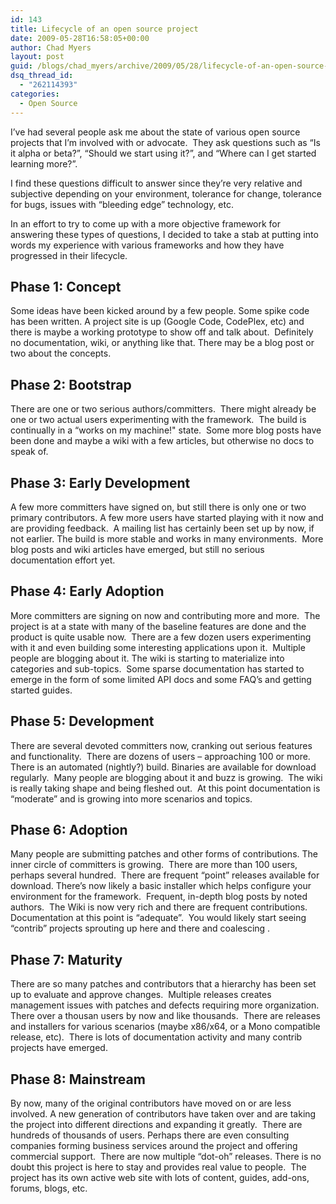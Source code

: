 ```yaml
---
id: 143
title: Lifecycle of an open source project
date: 2009-05-28T16:58:05+00:00
author: Chad Myers
layout: post
guid: /blogs/chad_myers/archive/2009/05/28/lifecycle-of-an-open-source-project.aspx
dsq_thread_id:
  - "262114393"
categories:
  - Open Source
---
```

I’ve had several people ask me about the state of various open source projects that I’m involved with or advocate.&#160; They ask questions such as “Is it alpha or beta?”, “Should we start using it?”, and “Where can I get started learning more?”.

I find these questions difficult to answer since they’re very relative and subjective depending on your environment, tolerance for change, tolerance for bugs, issues with “bleeding edge” technology, etc.&#160; 

In an effort to try to come up with a more objective framework for answering these types of questions, I decided to take a stab at putting into words my experience with various frameworks and how they have progressed in their lifecycle.

## Phase 1: Concept

Some ideas have been kicked around by a few people. Some spike code has been written. A project site is up (Google Code, CodePlex, etc) and there is maybe a working prototype to show off and talk about.&#160; Definitely no documentation, wiki, or anything like that. There may be a blog post or two about the concepts.

## Phase 2: Bootstrap

There are one or two serious authors/committers.&#160; There might already be one or two actual users experimenting with the framework.&#160; The build is continually in a “works on my machine!" state.&#160; Some more blog posts have been done and maybe a wiki with a few articles, but otherwise no docs to speak of.

## Phase 3: Early Development 

A few more committers have signed on, but still there is only one or two primary contributors. A few more users have started playing with it now and are providing feedback.&#160; A mailing list has certainly been set up by now, if not earlier. The build is more stable and works in many environments.&#160; More blog posts and wiki articles have emerged, but still no serious documentation effort yet.

## Phase 4: Early Adoption 

More committers are signing on now and contributing more and more.&#160; The project is at a state with many of the baseline features are done and the product is quite usable now.&#160; There are a few dozen users experimenting with it and even building some interesting applications upon it.&#160; Multiple people are blogging about it. The wiki is starting to materialize into categories and sub-topics.&#160; Some sparse documentation has started to emerge in the form of some limited API docs and some FAQ’s and getting started guides.

## Phase 5: Development 

There are several devoted committers now, cranking out serious features and functionality.&#160; There are dozens of users – approaching 100 or more.&#160; There is an automated (nightly?) build. Binaries are available for download regularly.&#160; Many people are blogging about it and buzz is growing.&#160; The wiki is really taking shape and being fleshed out.&#160; At this point documentation is “moderate” and is growing into more scenarios and topics. 

## Phase 6: Adoption

Many people are submitting patches and other forms of contributions. The inner circle of committers is growing.&#160; There are more than 100 users, perhaps several hundred.&#160; There are frequent “point” releases available for download. There’s now likely a basic installer which helps configure your environment for the framework.&#160; Frequent, in-depth blog posts by noted authors.&#160; The Wiki is now very rich and there are frequent contributions.&#160; Documentation at this point is “adequate”.&#160; You would likely start seeing “contrib” projects sprouting up here and there and coalescing .

## Phase 7: Maturity

There are so many patches and contributors that a hierarchy has been set up to evaluate and approve changes.&#160; Multiple releases creates management issues with patches and defects requiring more organization. There over a thousan users by now and like thousands.&#160; There are releases and installers for various scenarios (maybe x86/x64, or a Mono compatible release, etc).&#160; There is lots of documentation activity and many contrib projects have emerged.

## Phase 8: Mainstream 

By now, many of the original contributors have moved on or are less involved. A new generation of contributors have taken over and are taking the project into different directions and expanding it greatly.&#160; There are hundreds of thousands of users. Perhaps there are even consulting companies forming business services around the project and offering commercial support.&#160; There are now multiple “dot-oh” releases. There is no doubt this project is here to stay and provides real value to people.&#160; The project has its own active web site with lots of content, guides, add-ons, forums, blogs, etc.